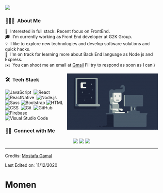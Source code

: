 ![](https://github.com/halfrost/halfrost/blob/master/icons/header_.png)
### 👨🏻‍💻 &nbsp;About Me
🧐 &nbsp;Interested in full stack. Recent focus on FrontEnd.\
🎓 &nbsp;I'm currently working as Front End developer at G2K Group.\
💡  &nbsp;I like to explore new technologies and develop software solutions and quick hacks.\
🌱 &nbsp;I'm on track for learning more about Back End language as Node js and Express.\
✉️ &nbsp;You can shoot me an email at [Gmail](gamalmostafa92@gmail.com) I'll try to respond as soon as I can.\

<img alt="Night Coding" src="https://raw.githubusercontent.com/AVS1508/AVS1508/master/assets/Night-Coding.gif" align="right"/>

### 🛠 &nbsp;Tech Stack

![JavaScript](https://img.shields.io/badge/-JavaScript-05122A?style=flat&logo=javascript)&nbsp;
![React](https://img.shields.io/badge/-React-61DAFB?style=flat-square&logo=react&logoColor=ffffff)
![ReactNative](https://img.shields.io/badge/-ReactNative-05122A?style=flat&logo=react)&nbsp;
![Node.js](https://img.shields.io/badge/-Node.js-05122A?style=flat&logo=node.js)&nbsp;
![Sass](https://img.shields.io/badge/-Sass-%23CC6699?style=flat-square&logo=sass&logoColor=ffffff)
![Bootstrap](https://img.shields.io/badge/-Bootstrap-563D7C?style=flat-square&logo=Bootstrap)
![HTML](https://img.shields.io/badge/-HTML-05122A?style=flat&logo=HTML5)&nbsp;
![CSS](https://img.shields.io/badge/-CSS-05122A?style=flat&logo=CSS3&logoColor=1572B6)&nbsp;
![Git](https://img.shields.io/badge/-Git-05122A?style=flat&logo=git)&nbsp;
![GitHub](https://img.shields.io/badge/-GitHub-05122A?style=flat&logo=github)&nbsp;
![Firebase](https://img.shields.io/badge/-Firebase-FFCA28?style=flat-square&logo=firebase&logoColor=ffffff)
![Visual Studio Code](https://img.shields.io/badge/-Visual%20Studio%20Code-05122A?style=flat&logo=visual-studio-code&logoColor=007ACC)&nbsp;

### 🤝🏻 &nbsp;Connect with Me

<p align="center">
<a href="https://www.linkedin.com/in/mostafa-gamal-6b192a122/"><img src="https://img.shields.io/badge/-linkedin-0077B5?style=flat&logo=Linkedin&logoColor=white"/></a>
<a href="mailto:gamalmostafa92@gmail.com"><img src="https://img.shields.io/badge/-Gmail-D14836?style=flat&logo=Gmail&logoColor=white"/></a>
<a href="https://www.facebook.com/profile.php?id=100004432962141"><img src="https://img.shields.io/badge/-Facebook-1877F2?style=flat&logo=Facebook&logoColor=white"/></a>
</p>

-----
Credits: [Mostafa Gamal](https://github.com/mostafa2425)

Last Edited on: 11/12/2020
# Momen
